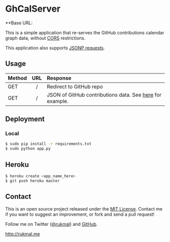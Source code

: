 # GhCalServer

**Base URL: 

This is a simple application that re-serves the GitHub contributions calendar graph data, without [CORS](http://en.wikipedia.org/wiki/Cross-origin_resource_sharing) restrictions.

This application also supports [JSONP requests](http://en.wikipedia.org/wiki/JSONP).

## Usage

|Method|URL|Response|
|:------|:---:|:--------|
|GET|/|Redirect to GitHub repo|
|GET|/<username>|JSON of GitHub contributions data. See [here](http://github.com/users/rukmal/contributions_calendar_data) for example.|

## Deployment

### Local

```bash
$ sudo pip install -r requirements.txt
$ sudo python app.py
```

## Heroku

```bash
$ heroku create <app_name_here>
$ git push heroku master
```

## Contact

This is an open source project released under the [MIT License](LICENSE). Contact me if you want to suggest an improvement, or fork and send a pull request!

Follow me on Twitter ([@rukmal](http://twitter.com/rukmal_w)) and [GitHub](http://github.com/rukmal).

http://rukmal.me